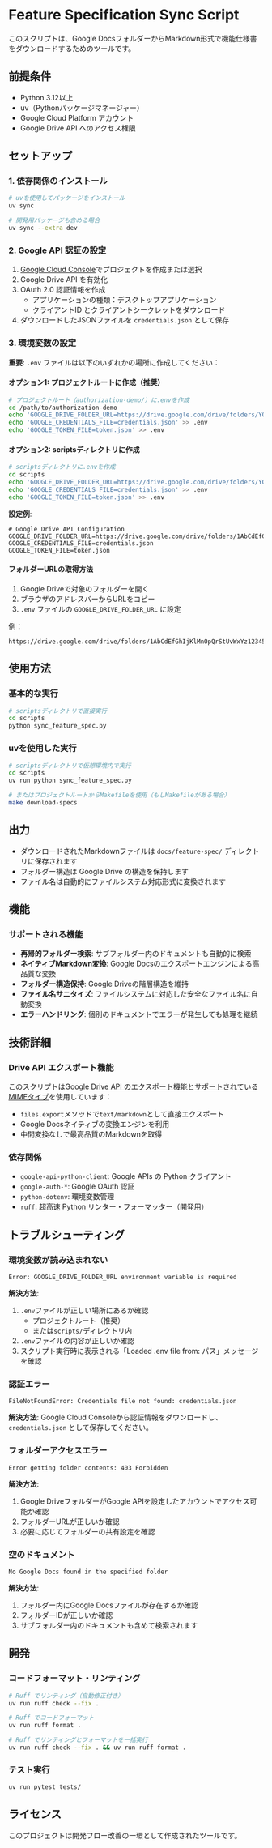# Feature Specification Sync Script

このスクリプトは、Google DocsフォルダーからMarkdown形式で機能仕様書をダウンロードするためのツールです。

## 前提条件

- Python 3.12以上
- uv（Pythonパッケージマネージャー）
- Google Cloud Platform アカウント
- Google Drive API へのアクセス権限

## セットアップ

### 1. 依存関係のインストール

```bash
# uvを使用してパッケージをインストール
uv sync

# 開発用パッケージも含める場合
uv sync --extra dev
```

### 2. Google API 認証の設定

1. [Google Cloud Console](https://console.cloud.google.com/)でプロジェクトを作成または選択
2. Google Drive API を有効化
3. OAuth 2.0 認証情報を作成
   - アプリケーションの種類：デスクトップアプリケーション
   - クライアントID とクライアントシークレットをダウンロード
4. ダウンロードしたJSONファイルを `credentials.json` として保存

### 3. 環境変数の設定

**重要**: `.env` ファイルは以下のいずれかの場所に作成してください：

#### オプション1: プロジェクトルートに作成（推奨）

```bash
# プロジェクトルート（authorization-demo/）に.envを作成
cd /path/to/authorization-demo
echo 'GOOGLE_DRIVE_FOLDER_URL=https://drive.google.com/drive/folders/YOUR_FOLDER_ID' > .env
echo 'GOOGLE_CREDENTIALS_FILE=credentials.json' >> .env
echo 'GOOGLE_TOKEN_FILE=token.json' >> .env
```

#### オプション2: scriptsディレクトリに作成

```bash
# scriptsディレクトリに.envを作成
cd scripts
echo 'GOOGLE_DRIVE_FOLDER_URL=https://drive.google.com/drive/folders/YOUR_FOLDER_ID' > .env
echo 'GOOGLE_CREDENTIALS_FILE=credentials.json' >> .env
echo 'GOOGLE_TOKEN_FILE=token.json' >> .env
```

**設定例**:

```env
# Google Drive API Configuration
GOOGLE_DRIVE_FOLDER_URL=https://drive.google.com/drive/folders/1AbCdEfGhIjKlMnOpQrStUvWxYz123456
GOOGLE_CREDENTIALS_FILE=credentials.json
GOOGLE_TOKEN_FILE=token.json
```

#### フォルダーURLの取得方法

1. Google Driveで対象のフォルダーを開く
2. ブラウザのアドレスバーからURLをコピー
3. `.env` ファイルの `GOOGLE_DRIVE_FOLDER_URL` に設定

例：

```
https://drive.google.com/drive/folders/1AbCdEfGhIjKlMnOpQrStUvWxYz123456
```

## 使用方法

### 基本的な実行

```bash
# scriptsディレクトリで直接実行
cd scripts
python sync_feature_spec.py
```

### uvを使用した実行

```bash
# scriptsディレクトリで仮想環境内で実行
cd scripts
uv run python sync_feature_spec.py

# またはプロジェクトルートからMakefileを使用（もしMakefileがある場合）
make download-specs
```

## 出力

- ダウンロードされたMarkdownファイルは `docs/feature-spec/` ディレクトリに保存されます
- フォルダー構造は Google Drive の構造を保持します
- ファイル名は自動的にファイルシステム対応形式に変換されます

## 機能

### サポートされる機能

- **再帰的フォルダー検索**: サブフォルダー内のドキュメントも自動的に検索
- **ネイティブMarkdown変換**: Google Docsのエクスポートエンジンによる高品質な変換
- **フォルダー構造保持**: Google Driveの階層構造を維持
- **ファイル名サニタイズ**: ファイルシステムに対応した安全なファイル名に自動変換
- **エラーハンドリング**: 個別のドキュメントでエラーが発生しても処理を継続

## 技術詳細

### Drive API エクスポート機能

このスクリプトは[Google Drive API のエクスポート機能](https://developers.google.com/workspace/drive/api/guides/manage-downloads?hl=ja#export-content)と[サポートされているMIMEタイプ](https://developers.google.com/workspace/drive/api/guides/ref-export-formats?hl=ja)を使用しています：

- `files.export`メソッドで`text/markdown`として直接エクスポート
- Google Docsネイティブの変換エンジンを利用
- 中間変換なしで最高品質のMarkdownを取得

### 依存関係

- `google-api-python-client`: Google APIs の Python クライアント
- `google-auth-*`: Google OAuth 認証
- `python-dotenv`: 環境変数管理
- `ruff`: 超高速 Python リンター・フォーマッター（開発用）

## トラブルシューティング

### 環境変数が読み込まれない

```
Error: GOOGLE_DRIVE_FOLDER_URL environment variable is required
```

**解決方法**:

1. `.env`ファイルが正しい場所にあるか確認
   - プロジェクトルート（推奨）
   - または`scripts/`ディレクトリ内
2. `.env`ファイルの内容が正しいか確認
3. スクリプト実行時に表示される「Loaded .env file from: パス」メッセージを確認

### 認証エラー

```
FileNotFoundError: Credentials file not found: credentials.json
```

**解決方法**: Google Cloud Consoleから認証情報をダウンロードし、`credentials.json` として保存してください。

### フォルダーアクセスエラー

```
Error getting folder contents: 403 Forbidden
```

**解決方法**:

1. Google DriveフォルダーがGoogle APIを設定したアカウントでアクセス可能か確認
2. フォルダーURLが正しいか確認
3. 必要に応じてフォルダーの共有設定を確認

### 空のドキュメント

```
No Google Docs found in the specified folder
```

**解決方法**:

1. フォルダー内にGoogle Docsファイルが存在するか確認
2. フォルダーIDが正しいか確認
3. サブフォルダー内のドキュメントも含めて検索されます

## 開発

### コードフォーマット・リンティング

```bash
# Ruff でリンティング（自動修正付き）
uv run ruff check --fix .

# Ruff でコードフォーマット
uv run ruff format .

# Ruff でリンティングとフォーマットを一括実行
uv run ruff check --fix . && uv run ruff format .
```

### テスト実行

```bash
uv run pytest tests/
```

## ライセンス

このプロジェクトは開発フロー改善の一環として作成されたツールです。
